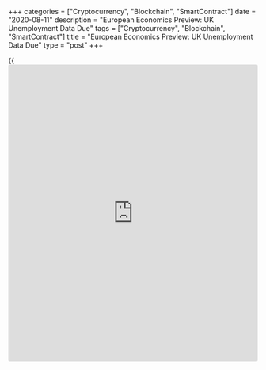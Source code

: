+++
categories = ["Cryptocurrency", "Blockchain", "SmartContract"]
date = "2020-08-11"
description = "European Economics Preview: UK Unemployment Data Due"
tags = ["Cryptocurrency", "Blockchain", "SmartContract"]
title = "European Economics Preview: UK Unemployment Data Due"
type = "post"
+++

{{<iframe id="large-banner" src="https://www.bounty.group/#slide=17.0" width="100%" height="600" scrolling="no" style="border: 0px solid rgb(216, 221, 230); border-radius: 3px;">}}

Labor market statistics from the UK and economic confidence from Germany
are due on Tuesday, headlining a light day for the European economic
[news](https://www.letsplayfx.com/blog/forex-news-website/).

At 1.00 am ET, July unemployment data is due from Sweden. The jobless
rate stood at 9 percent in June.

At 2.00 am ET, the Office for National Statistics is set to issue the UK
unemployment data. The jobless rate is forecast to rise to 4.2 percent
in three months to June from 3.9 percent in three months to May.

At 3.00 am ET, consumer price data is due from Hungary. Inflation is
forecast to rise to 3.2 percent in July from 2.9 percent in June.

At 5.00 am ET, Germany's ZEW economic confidence survey results are due.
The economic sentiment index is forecast to fall to 58.0 in August from
59.3 in July.

For comments and feedback [contact](https://www.playgroundfx.com/contact/): editorial@rtt[news](https://www.letsplayfx.com/blog/forex-news-website/).com

[Economic News][1]

 **What parts of the world are seeing the best (and worst) economic
performances lately? Click[here][2] to check out our [Econ Scorecard][2]
and find out! See up-to-the-moment [ranking](https://www.playgroundfx.com/blog/crypto-exchange-ranking/)s for the best and worst
performers in [GDP][3], [unemployment rate][4], [inflation][5] and much
more.**

   1. www.rtt[news](https://www.letsplayfx.com/blog/forex-news-website/).com/Content/EconomicNews.aspx
   2. www.rtt[news](https://www.letsplayfx.com/blog/forex-news-website/).com/economic-scorecard/world-rank/unemployment-rate/highest-performance.aspx
   3. www.rtt[news](https://www.letsplayfx.com/blog/forex-news-website/).com/economic-scorecard/world-rank/GDP/highest-performance.aspx
   4. www.rtt[news](https://www.letsplayfx.com/blog/forex-news-website/).com/economic-scorecard/world-rank/unemployment-rate/lowest-performance.aspx
   5. www.rtt[news](https://www.letsplayfx.com/blog/forex-news-website/).com/economic-scorecard/world-rank/CPI/highest-performance.aspx